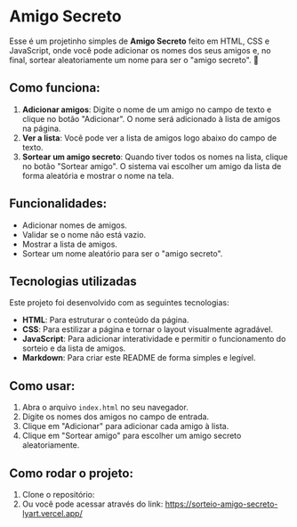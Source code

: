 # Amigo Secreto

Esse é um projetinho simples de **Amigo Secreto** feito em HTML, CSS e JavaScript, onde você pode adicionar os nomes dos seus amigos e, no final, sortear aleatoriamente um nome para ser o "amigo secreto". 🎉

## Como funciona:

1. **Adicionar amigos**: Digite o nome de um amigo no campo de texto e clique no botão "Adicionar". O nome será adicionado à lista de amigos na página.
2. **Ver a lista**: Você pode ver a lista de amigos logo abaixo do campo de texto.
3. **Sortear um amigo secreto**: Quando tiver todos os nomes na lista, clique no botão "Sortear amigo". O sistema vai escolher um amigo da lista de forma aleatória e mostrar o nome na tela.

## Funcionalidades:

- Adicionar nomes de amigos.
- Validar se o nome não está vazio.
- Mostrar a lista de amigos.
- Sortear um nome aleatório para ser o "amigo secreto".

## Tecnologias utilizadas

Este projeto foi desenvolvido com as seguintes tecnologias:

- **HTML**: Para estruturar o conteúdo da página.
- **CSS**: Para estilizar a página e tornar o layout visualmente agradável.
- **JavaScript**: Para adicionar interatividade e permitir o funcionamento do sorteio e da lista de amigos.
- **Markdown**: Para criar este README de forma simples e legível.

## Como usar:

1. Abra o arquivo `index.html` no seu navegador.
2. Digite os nomes dos amigos no campo de entrada.
3. Clique em "Adicionar" para adicionar cada amigo à lista.
4. Clique em "Sortear amigo" para escolher um amigo secreto aleatoriamente.

## Como rodar o projeto:

1. Clone o repositório:
2. Ou você pode acessar através do link: https://sorteio-amigo-secreto-lyart.vercel.app/
